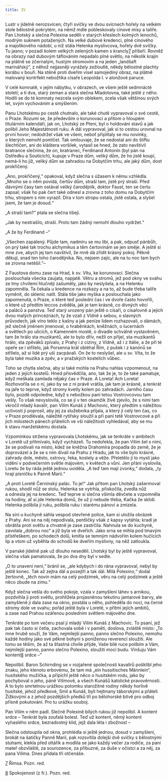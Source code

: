 ```yaml
---
title: IV
---
```


Lustr v jídelně nerozsvícen; čtyři svíčky ve dvou svícnech hořely na velkém stole bělostně pokrytém, na němž mdle pobleskovaly cínové mísy a talíře. Pan Lhotský a slečna Polexina seděli v starých křeslech kolmých lenochů, modrým suknem potažených. Na velké dubové kredenci, plné cínového a majolikového nádobí, u níž stála Helenka myslivcova, hořely dvě svíčky. Tu jasno; v pozadí kolem velkých zelených kamen s krancly[7](#footnote-30240-7) příšeří. Rovněž na obrazy nad dubovým táflováním nepadalo plné světlo, na několik krajin na plátně se zčernalým, hustým stromovím a na jeden „landšaft marinářský“, z něhož nejjasněji vyrážely zežloutlé, někdy bělostné plachty korábu v bouři. Na stěně proti dveřím visel samojediný obraz, na plátně malovaný kontrfekt nebožtíka císaře Leopolda I. v alonžové paruce.

V celé komnatě, v jejím nábytku, v obrazech, ve všem ještě sedmnácté století; a ti dva, starý zeman a stará slečna Mladotovna, také ještě z něho. Hodili se do té komnaty nezcela svým oblekem, zcela však většinou svých let, svým vychováním a smýšlením.

Panu Lhotskému po cestě chutnalo, ale také chutě vypravoval o své cestě, o Praze. Rozumí se, že především o korunovaci a přitom o hloupém titulárním kalendáři, jak on, Lhotský ze Ptení, byl o holdování stavů a jak políbil Jeho Majestátnosti ruku. A dál vypravoval, jak si to cestou urovnal na první hovor; nedodržel však ve všem, neboť připlítaly se mu novinky, o kterých nemohl pomlčet. Tak omlouvaje, že se nedostal ani do štiftu šlechtičen, ani do kláštera voršilek, vytasil se hned, že zato navštívil bratrance slečnina, že on, bratranec, Ferdinand Antonín (byl pán na Ostředku a Souticích), kupuje v Praze dům, veliký dům, že ho jistě koupí, nemá-li ho již, veliký dům se zahradou na Dobytčím trhu, ale jaký dům, dost prokřičený.

„Ano, prokřičený,“ opakoval, když slečna s úžasem k němu vzhlédla. „Mnoho se o něm povídá, čertův dům, straší tam, jistě prý straší. Před dávnými časy tam ostával veliký čarodějník, doktor Faust, ten se čertu zapsal; však ho pak čert také odnesl a zrovna z toho domu na Dobytčím trhu, stropem s ním vyrazil. Díra v tom stropu ostala, jistě ostala, a slyšel jsem, že tam je dosud.“

„A straší tam?“ ptala se slečna tišeji.

„Jak by nestrašilo, straší. Proto tam žádný nemohl dlouho vy­držet.“

„A že by Ferdinand –“

„Všechen zapálený. Půjde tam, nadmíru se mu líbí, a pak, odpusť pánbůh, on prý také tak trochu alchymikus a těm čertovinám se jen směje. A ještě si mne zve, abych jej tam navštívil, že mně dá zřídit krásný pokoj. Pěkně děkuji, snad ten toho čarodějníka. No, nejsem zajíc, ale na tu noc tam bych se zrovna netěšil.“–

Z Faustova domu zase na Hrad, k sv. Vítu, ke korunovaci. Slečna poslouchala všecka zaujata, napjatě. Větru a stromů, jež pod okny ve svahu ze tmy chvílemi hlučněji zašuměly, jako by neslyšela, a na Helenku zapomněla. Ta čekala u kredence na rozkazy a na to, až bude třeba talíře vyměnit, do sklenic nalít. Stála tiše jako myška a poslouchala jako zapomenutá, o Praze, o které teď poslední čas i ve dvoře často hovořili, o které už předtím leccos zvěděla, jak je tam krásně, co divných věcí a paláců a panstva. Teď starý urozený pán ještě o císaři, o císařovně a jejich dvou malých princeznách, ty že vzali z Vídně s sebou, o slavných průvodech, jak víno teklo z kašny a jak peníze lidem rozhazovali, o dámách, jež slečně jménem jmenoval, o hraběnkách, kněžnách, o lucernách a světlech po ulicích, o Kamenném mostě, o divadle schválně vystavěném, tam že hrálo sta muzikantů, ale to bylo dřív, nežli on přijel, sta muzikantů hrálo, sta zpěváků zpívalo, z Prahy i z ciziny, z Vídně, až i z Itálie, a že při té opeře se i střílelo, jak Porsenna král obléhal Řím, z pušek i z kanónů se střílelo, až si lidé prý uši zacpávali. On že to neslyšel, ale u sv. Víta, to že byla také muzika a zpěv, a v pražských kostelích vůbec.

Toho se chytla slečna, aby si také mohla na Prahu nahlas vzpomenout, na jeden z jejích kostelů. Hned přisvědčila, ano, tak že je, to že také pamatuje, když meškala zamlada nějaký čas v Praze. A Loreta! Ach Loreta! Rozhovořila se o ní, jako by se z ní právě vrátila, jak tam je krásně, a tenkrát na jaře to teprve, když stromy kvetly kolem po zahradách. Jarního času bylo, pozdě odpoledne, když s nebožkou paní tetou Vostrovcovou tam vešly. To však nevyslovila, co se jí v ten okamžik živě zjevilo, že s nimi tam vkročil mladý kavalír, pan Vilím Kunáš z Machovic, který předtím s náležitou uctivostí ji poprosil, aby jej za služebníka přijala, a který jí celý ten čas, co v Praze prodlévala, náležitě rytířsky sloužil a při paní tetě Vostrovcové a při jich milostech pánech přátelích ve vší náležitosti vyhledával, aby se mu k stavu manželskému dostala.

Vzpomínkou stržena vypravovala Lhotskému, jak se tenkráte v ambitech v Loretě už přitmívalo, když vycházeli. Tu nedořekla, že pan Vilím šel s nimi, že se podívali na místo, kdež se kněžna Drahomíra propadla do země, že je doprovázel a že se s ním dívali na Prahu z Hradu, jak to vše bylo krásné, zahrady dole, město, ostrovy, řeka, kostely a věže. Přeletělo jí to myslí jako vidění v podvečerním světle májovém, v květech a vůni. Jen přání vyslovila, Loretu že by ráda ještě jednou uviděla. „A teď tam mají zvonky,“ dodala, „ty hrají písničku k Panně Marii.“

„A proti Loretě Černínský palác. To je!“ Jak přitom pan Lhotský zašermoval rukou, shodil nůž se stolu. Helenka se vytrhla, přiskočila, zvedla nůž a odnesla jej na kredenc. Teď teprve si slečna všimla děvčete a vzpomněla na hodiny, ať si jde Helenka domů, že už jí nebude třeba, Kačka že sklidí. Helenka políbila jí ruku, políbila ruku i starému pánovi a zmizela.

Na síni u kuchyně sáhla vespod otevřené police, kam si uložila obrázek z Prahy. Ani se na něj nepodívala, pentličky však z kapsy vytáhla; kradí je obrátila proti světlu a chvatně je zase zastrčila. Nahnula se do kuchyně, zavolala „dobrou noc“ a již byla ve dveřích. Jako srna se mihla pod tmavým přístřeškem, po schodech dolů, kmitla se temným nádvořím kolem hučících lip a vtom už vyběhla do schodů ke dveřím myslivny, na něž zatloukla.

V panské jídelně pak už dlouho neseděli. Lhotský byl by ještě vypravoval, slečna však pamatovala, že po dva dny byl v sedle.

„O to unavení není,“ bránil se, „ale kdybych i do rána vypravoval, nebyl by ještě konec. Tak až zejtra dál a pozejtří a tak dál. Milá Polexino,“ dodal žertovně, „těch novin mám na celý podzimek, věru na celý podzimek a ještě něco zbude na zimu.“

Když slečna vešla do svého pokoje, vzala v zamyšlení láhev s arnikou, pozdvihla ji proti světlu, prohlížela projasněnou tekutinu jantarové barvy, ale zamyšleně ji dala zase na okno, postála u něho, pohleděla do noci, na černé stromy dole ve svahu; pořád ještě byla v Loretě, v přítmí jejích ambitů, a zase nad Prahou ozářenou posledním světlem májového dne.

Tenkráte po tom večeru psal jí mladý Vilím Kunáš z Machovic. To psaní, jež pak tak často si četla, zachovala sobě i v paměti, doslova, zvláště místo: „To mne hrubě souží, že Vám, nejmilejší panno, panno slečno Polexino, nemohu každé hodiny jako své pěkné bohyni s poníženou reverencí sloužiti. Ale tomu se těším, že až ta šťastná chvíle přijde, Vaše bílé ruce políbím a Vám, nejmilejší panno, panno slečno Polexino, sloužiti moci budu. Vinšuju Vám kontent[8](#footnote-30240-8) srdce –“

Nepolíbil. Baron Schirnding se v rozjařené společnosti kavalírů pošklíbl jeho znaku, jeho klenotu erbovému, že tam má „ein hussitisches Männlein“, husitského mužíčka, a připíchl ještě něco o husitském rodu, jako by pochyboval o jeho, páně Vilímově, a všech Kunášů katolické pravověrnosti. A to bylo smrtelnou urážkou potom­ku starožitné rodiny někdy horlivě husitské, jehož předkové, Smil a Kunáš, byli hejtmany táborskými a přáteli Žižkovými a z jehož pozdějších předků tři po bělohorské bitvě pro odboj přísně pokutováni. Pro tu urážku souboj.

Pan Vilím v něm padl. Slečně Polexině bílých rukou již nepolíbil. A kontent srdce – Tenkrát byla zoufalá bolest. Teď už kontent, němý kontent vyhaslého srdce, bezradostný klid, jejž dala léta i zbožnost –

Slečna odstoupila od okna, prohlédla si ještě jednou, dosud v zamyšlení, brokát na šatičky Panně Marii, pak rozsvítila dolejší dvě svíčky s bělostnými stuhami, klekla před oltářík a modlila se jako každý večer za rodiče, za paní mateř obzvláště, za sourozence, za příbuzné, za duše v očistci a za něj, za pana Vilíma. Dnes přidala tři otčenáše.

[7](#footnote-30240-7-backlink) Římsa. Pozn. red.

[8](#footnote-30240-8-backlink) Spokojenost (z fr.). Pozn. red.

